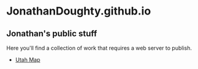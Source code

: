 # JonathanDoughty.github.io

## Jonathan's public stuff

Here you'll find a collection of work that requires a web server to publish.

* [Utah Map](RoadScholarUtah/)
